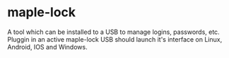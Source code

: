 # maple-lock
A tool which can be installed to a USB to manage logins, passwords, etc. Pluggin in an active maple-lock USB should launch it's interface on Linux, Android, IOS and Windows.
